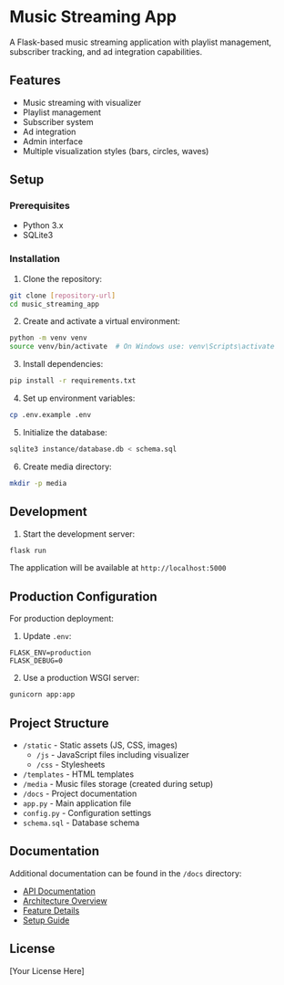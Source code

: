 # Music Streaming App

A Flask-based music streaming application with playlist management, subscriber tracking, and ad integration capabilities.

## Features

- Music streaming with visualizer
- Playlist management
- Subscriber system
- Ad integration
- Admin interface
- Multiple visualization styles (bars, circles, waves)

## Setup

### Prerequisites

- Python 3.x
- SQLite3

### Installation

1. Clone the repository:
```bash
git clone [repository-url]
cd music_streaming_app
```

2. Create and activate a virtual environment:
```bash
python -m venv venv
source venv/bin/activate  # On Windows use: venv\Scripts\activate
```

3. Install dependencies:
```bash
pip install -r requirements.txt
```

4. Set up environment variables:
```bash
cp .env.example .env
```

5. Initialize the database:
```bash
sqlite3 instance/database.db < schema.sql
```

6. Create media directory:
```bash
mkdir -p media
```

## Development

1. Start the development server:
```bash
flask run
```

The application will be available at `http://localhost:5000`

## Production Configuration

For production deployment:

1. Update `.env`:
```
FLASK_ENV=production
FLASK_DEBUG=0
```

2. Use a production WSGI server:
```bash
gunicorn app:app
```

## Project Structure

- `/static` - Static assets (JS, CSS, images)
  - `/js` - JavaScript files including visualizer
  - `/css` - Stylesheets
- `/templates` - HTML templates
- `/media` - Music files storage (created during setup)
- `/docs` - Project documentation
- `app.py` - Main application file
- `config.py` - Configuration settings
- `schema.sql` - Database schema

## Documentation

Additional documentation can be found in the `/docs` directory:
- [API Documentation](docs/API.md)
- [Architecture Overview](docs/ARCHITECTURE.md)
- [Feature Details](docs/FEATURES.md)
- [Setup Guide](docs/SETUP.md)

## License

[Your License Here]
